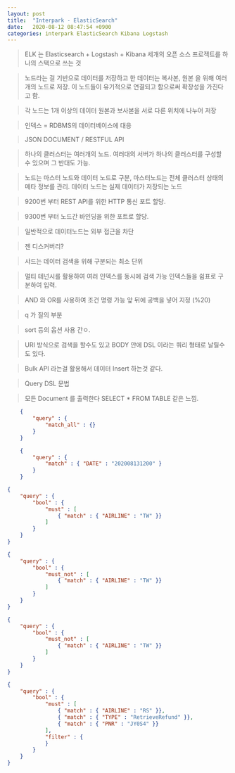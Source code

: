 ```yaml
---
layout: post
title:  "Interpark - ElasticSearch"
date:   2020-08-12 08:47:54 +0900
categories: interpark ElasticSearch Kibana Logstash
---
```


> ELK 는 Elasticsearch + Logstash + Kibana 세개의 오픈 소스 프로젝트를 하나의 스택으로 쓰는 것

> 노드라는 걸 기반으로 데이터를 저장하고 한 데이터는 복사본, 원본 을 위해 여러개의 노드로 저장. 이 노드들이 유기적으로 연결되고 함으로써 확장성을 가진다고 함.

> 각 노드는 1개 이상의 데이터 원본과 보사본을 서로 다른 위치에 나누어 저장

> 인덱스 = RDBMS의 데이터베이스에 대응

> JSON DOCUMENT / RESTFUL API

> 하나의 클러스터는 여러개의 노드. 여러대의 서버가 하나의 클러스터를 구성할 수 있으며 그 반대도 가능.

> 노드는 마스터 노드와 데이터 노드로 구분, 마스터노드는 전체 클러스터 상태의 메타 정보를 관리. 데이터 노드는 실제 데이터가 저장되는 노드

> 9200번 부터 REST API를 위한 HTTP 통신 포트 할당.

> 9300번 부터 노드간 바인딩을 위한 포트로 할당.

> 일반적으로 데이터노드는 외부 접근을 차단

> 젠 디스커버리?

> 샤드는 데이터 검색을 위해 구분되는 최소 단위

> 멀티 테넌시를 활용하여 여러 인덱스를 동시에 검색 가능 인덱스들을 쉼표로 구분하여 입력.

> AND 와 OR를 사용하여 조건 명령 가능 앞 뒤에 공백을 넣어 지정 (%20)

> q 가 질의 부분

> sort 등의 옵션 사용 간ㅇ.

> URI 방식으로 검색을 할수도 있고 BODY 안에 DSL 이라는 쿼리 형태로 날릴수도 있다.

> Bulk API 라는걸 활용해서 데이터 Insert 하는것 같다.

> Query DSL 문법

> 모든 Document 를 출력한다 SELECT * FROM TABLE 같은 느낌.
```JSON
    {
        "query" : {            
            "match_all" : {}
        }
    }

```

```JSON
    {
        "query" : {            
            "match" : { "DATE" : "202008131200" }
        }
    }
```

```JSON
{
    "query" : {
        "bool" : {
            "must" : [
                { "match" : { "AIRLINE" : "TW" }}
            ]
        }
    }
}
```

```JSON
{
    "query" : {
        "bool" : {
            "must_not" : [
                { "match" : { "AIRLINE" : "TW" }}
            ]
        }
    }
}
```

```JSON
{
    "query" : {
        "bool" : {
            "must_not" : [
                { "match" : { "AIRLINE" : "TW" }}
            ]
        }
    }
}
```

```JSON
{
    "query" : {
        "bool" : {
            "must" : [
                { "match" : { "AIRLINE" : "RS" }},
                { "match" : { "TYPE" : "RetrieveRefund" }},
                { "match" : { "PNR" : "JY0S4" }}
            ],
            "filter" : {
            }
        }
    }
}
```
